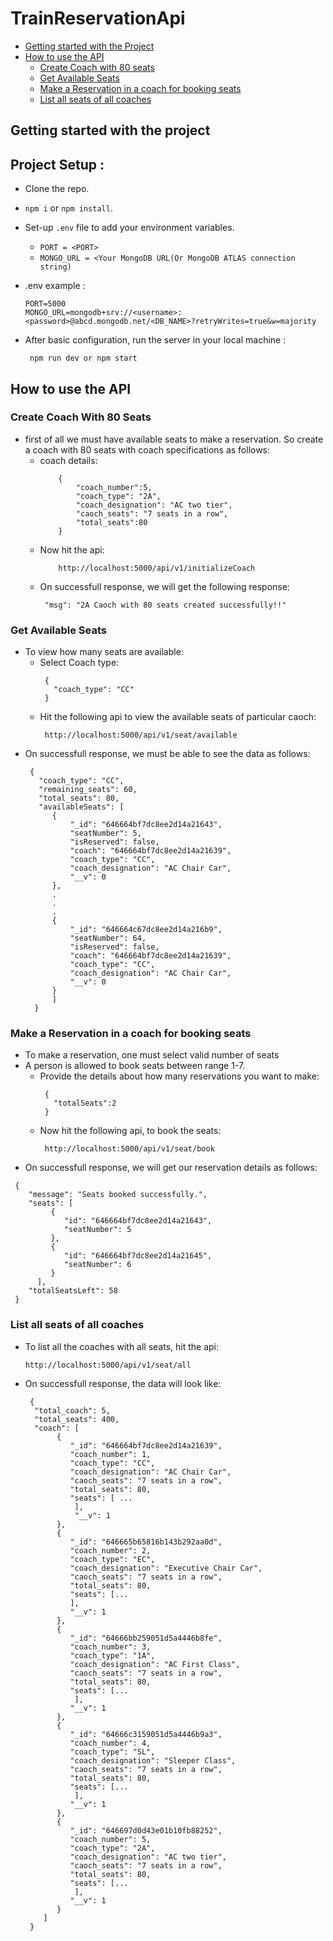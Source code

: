 # TrainReservationApi


- [Getting started with the Project](#getting-started-with-the-project)
- [How to use the API](#how-to-use-the-api)
   - [Create Coach with 80 seats](#create-coach-with-80-seats)
   - [Get Available Seats](#get-available-seats)
   - [Make a Reservation in a coach for booking seats](#make-a-reservation-in-a-coach-for-booking-seats)
   - [List all seats of all coaches](#list-all-seats-of-all-coaches)

## Getting started with the project

## Project Setup : 

- Clone the repo.
- `npm i` or `npm install`.
- Set-up `.env` file to add your environment variables.
    - `PORT = <PORT>`
    -  `MONGO_URL = <Your MongoDB URL(Or MongoDB ATLAS connection string) `

- .env example :
    ``` 
    PORT=5000
    MONGO_URL=mongodb+srv://<username>:<password>@abcd.mongodb.net/<DB_NAME>?retryWrites=true&w=majority
    ```
- After basic configuration, run the server in your local machine :
    ```   
     npm run dev or npm start 
    ```


## How to use the API

### Create Coach With 80 Seats
- first of all we must have available seats to make a reservation. So create a coach with 80 seats with coach specifications as follows:
  - coach details:
    ```
        {
            "coach_number":5,
            "coach_type": "2A",
            "coach_designation": "AC two tier",
            "caoch_seats": "7 seats in a row",
            "total_seats":80
        }
    ```
  - Now hit the api:    
     ```
         http://localhost:5000/api/v1/initializeCoach
     ```
  - On successfull response, we will get the following response:
     ```
      "msg": "2A Caoch with 80 seats created successfully!!"
     ```

### Get Available Seats
- To view how many seats are available:
  - Select Coach type:
    ```
     {
       "coach_type": "CC"
     } 
    ```
  - Hit the following api to view the available seats of particular caoch:
    ```
     http://localhost:5000/api/v1/seat/available
    ```
- On successfull response, we must be able to see the data as follows:
  ```
   {
     "coach_type": "CC",
     "remaining_seats": 60,
     "total_seats": 80,
     "availableSeats": [
        {
            "_id": "646664bf7dc8ee2d14a21643",
            "seatNumber": 5,
            "isReserved": false,
            "coach": "646664bf7dc8ee2d14a21639",
            "coach_type": "CC",
            "coach_designation": "AC Chair Car",
            "__v": 0
        },
        .
        .
        .
        {
            "_id": "646664c67dc8ee2d14a216b9",
            "seatNumber": 64,
            "isReserved": false,
            "coach": "646664bf7dc8ee2d14a21639",
            "coach_type": "CC",
            "coach_designation": "AC Chair Car",
            "__v": 0
        }
        ]
    }
  ```   


### Make a Reservation in a coach for booking seats
- To make a reservation, one must select valid number of seats
- A person is allowed to book seats between range 1-7.
  - Provide the details about how many reservations you want to make:
    ```
     {
       "totalSeats":2
     }
    ```
  - Now hit the following api, to book the seats:
    ```
     http://localhost:5000/api/v1/seat/book
    ```  
-  On successfull response, we will get our reservation details as follows:
  ```
   {
      "message": "Seats booked successfully.",
      "seats": [
           {
              "id": "646664bf7dc8ee2d14a21643",
              "seatNumber": 5
           },
           {
              "id": "646664bf7dc8ee2d14a21645",
              "seatNumber": 6
           }
        ],
      "totalSeatsLeft": 58
   }
  ``` 
### List all seats of all coaches
- To list all the coaches with all seats, hit the api:
  ```
  http://localhost:5000/api/v1/seat/all
  ```
- On successfull response, the data will look like:  
  ```
   {
    "total_coach": 5,
    "total_seats": 400,
    "coach": [
         {
            "_id": "646664bf7dc8ee2d14a21639",
            "coach_number": 1,
            "coach_type": "CC",
            "coach_designation": "AC Chair Car",
            "caoch_seats": "7 seats in a row",
            "total_seats": 80,
            "seats": [ ...
             ],
             "__v": 1
         },
         {
            "_id": "646665b65816b143b292aa0d",
            "coach_number": 2,
            "coach_type": "EC",
            "coach_designation": "Executive Chair Car",
            "caoch_seats": "7 seats in a row",
            "total_seats": 80,
            "seats": [...
            ],
            "__v": 1
         },
         {
            "_id": "64666bb259051d5a4446b8fe",
            "coach_number": 3,
            "coach_type": "1A",
            "coach_designation": "AC First Class",
            "caoch_seats": "7 seats in a row",
            "total_seats": 80,
            "seats": [...
             ],
            "__v": 1
         },
         {
            "_id": "64666c3159051d5a4446b9a3",
            "coach_number": 4,
            "coach_type": "SL",
            "coach_designation": "Sleeper Class",
            "caoch_seats": "7 seats in a row",
            "total_seats": 80,
            "seats": [...
             ],
            "__v": 1
         },
         {
            "_id": "646697d0d43e01b10fb88252",
            "coach_number": 5,
            "coach_type": "2A",
            "coach_designation": "AC two tier",
            "caoch_seats": "7 seats in a row",
            "total_seats": 80,
            "seats": [...
             ],
            "__v": 1
         } 
      ]
   }  
  ```

  